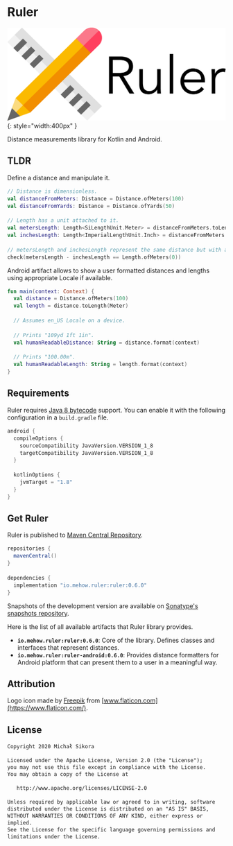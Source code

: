 # Ruler

![Ruler](images/ruler_logo.svg){: style="width:400px" }

Distance measurements library for Kotlin and Android.

## TLDR

Define a distance and manipulate it.

```kotlin
// Distance is dimensionless.
val distanceFromMeters: Distance = Distance.ofMeters(100)
val distanceFromYards: Distance = Distance.ofYards(50)

// Length has a unit attached to it.
val metersLength: Length<SiLengthUnit.Meter> = distanceFromMeters.toLength(SiLengthUnit.Meter)
val inchesLength: Length<ImperialLengthUnit.Inch> = distanceFromMeters.toLength(ImperialLengthUnit.Inch)

// metersLength and inchesLength represent the same distance but with a different units attached to them.
check(metersLength - inchesLength == Length.ofMeters(0))
```

Android artifact allows to show a user formatted distances and lengths using appropriate Locale if available.

```kotlin
fun main(context: Context) {
  val distance = Distance.ofMeters(100)
  val length = distance.toLength(Meter)

  // Assumes en_US Locale on a device.

  // Prints "109yd 1ft 1in".
  val humanReadableDistance: String = distance.format(context)

  // Prints "100.00m".
  val humanReadableLength: String = length.format(context)
}
```

## Requirements

Ruler requires [Java 8 bytecode](https://developer.android.com/studio/write/java8-support) support. You can enable it with the following configuration in a `build.gradle` file.

```groovy
android {
  compileOptions {
    sourceCompatibility JavaVersion.VERSION_1_8
    targetCompatibility JavaVersion.VERSION_1_8
  }

  kotlinOptions {
    jvmTarget = "1.8"
  }
}
```

## Get Ruler

Ruler is published to [Maven Central Repository](https://search.maven.org/search?q=io.mehow.ruler).

```groovy
repositories {
  mavenCentral()
}

dependencies {
  implementation "io.mehow.ruler:ruler:0.6.0"
}
```

Snapshots of the development version are available on [Sonatype's snapshots repository](https://oss.sonatype.org/content/repositories/snapshots/io/mehow/ruler/).

Here is the list of all available artifacts that Ruler library provides.

- **`io.mehow.ruler:ruler:0.6.0`**: Core of the library. Defines classes and interfaces that represent distances.
- **`io.mehow.ruler:ruler-android:0.6.0`**: Provides distance formatters for Android platform that can present them to a user in a meaningful way.

## Attribution

Logo icon made by [Freepik](https://www.flaticon.com/authors/freepik) from [www.flaticon.com](https://www.flaticon.com/).

## License

    Copyright 2020 Michał Sikora

    Licensed under the Apache License, Version 2.0 (the "License");
    you may not use this file except in compliance with the License.
    You may obtain a copy of the License at

       http://www.apache.org/licenses/LICENSE-2.0

    Unless required by applicable law or agreed to in writing, software
    distributed under the License is distributed on an "AS IS" BASIS,
    WITHOUT WARRANTIES OR CONDITIONS OF ANY KIND, either express or implied.
    See the License for the specific language governing permissions and
    limitations under the License.
